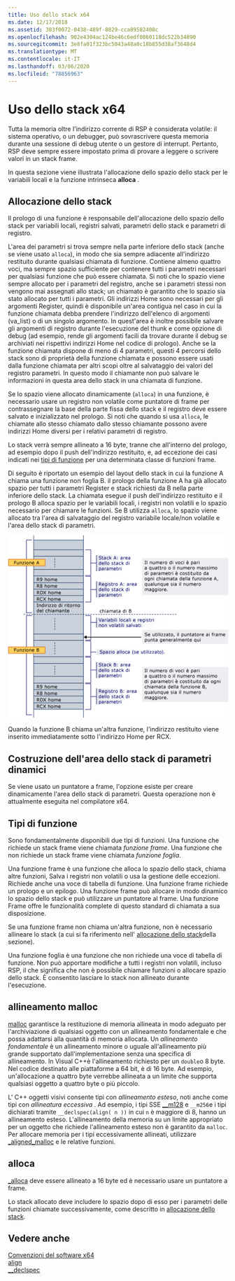 ```yaml
---
title: Uso dello stack x64
ms.date: 12/17/2018
ms.assetid: 383f0072-0438-489f-8829-cca89582408c
ms.openlocfilehash: 902e4304ac124be46c6edf0860118dc522b34890
ms.sourcegitcommit: 3e8fa01f323bc5043a48a0c18b855d38af3648d4
ms.translationtype: MT
ms.contentlocale: it-IT
ms.lasthandoff: 03/06/2020
ms.locfileid: "78856963"
---
```

# <a name="x64-stack-usage"></a>Uso dello stack x64

Tutta la memoria oltre l'indirizzo corrente di RSP è considerata volatile: il sistema operativo, o un debugger, può sovrascrivere questa memoria durante una sessione di debug utente o un gestore di interrupt. Pertanto, RSP deve sempre essere impostato prima di provare a leggere o scrivere valori in un stack frame.

In questa sezione viene illustrata l'allocazione dello spazio dello stack per le variabili locali e la funzione intrinseca **alloca** .

## <a name="stack-allocation"></a>Allocazione dello stack

Il prologo di una funzione è responsabile dell'allocazione dello spazio dello stack per variabili locali, registri salvati, parametri dello stack e parametri di registro.

L'area dei parametri si trova sempre nella parte inferiore dello stack (anche se viene usato `alloca`), in modo che sia sempre adiacente all'indirizzo restituito durante qualsiasi chiamata di funzione. Contiene almeno quattro voci, ma sempre spazio sufficiente per contenere tutti i parametri necessari per qualsiasi funzione che può essere chiamata. Si noti che lo spazio viene sempre allocato per i parametri del registro, anche se i parametri stessi non vengono mai assegnati allo stack; un chiamato è garantito che lo spazio sia stato allocato per tutti i parametri. Gli indirizzi Home sono necessari per gli argomenti Register, quindi è disponibile un'area contigua nel caso in cui la funzione chiamata debba prendere l'indirizzo dell'elenco di argomenti (va_list) o di un singolo argomento. In quest'area è inoltre possibile salvare gli argomenti di registro durante l'esecuzione del thunk e come opzione di debug (ad esempio, rende gli argomenti facili da trovare durante il debug se archiviati nei rispettivi indirizzi Home nel codice di prologo). Anche se la funzione chiamata dispone di meno di 4 parametri, questi 4 percorsi dello stack sono di proprietà della funzione chiamata e possono essere usati dalla funzione chiamata per altri scopi oltre al salvataggio dei valori del registro parametri.  In questo modo il chiamante non può salvare le informazioni in questa area dello stack in una chiamata di funzione.

Se lo spazio viene allocato dinamicamente (`alloca`) in una funzione, è necessario usare un registro non volatile come puntatore di frame per contrassegnare la base della parte fissa dello stack e il registro deve essere salvato e inizializzato nel prologo. Si noti che quando si usa `alloca`, le chiamate allo stesso chiamato dallo stesso chiamante possono avere indirizzi Home diversi per i relativi parametri di registro.

Lo stack verrà sempre allineato a 16 byte, tranne che all'interno del prologo, ad esempio dopo il push dell'indirizzo restituito, e, ad eccezione dei casi indicati nei [tipi di funzione](#function-types) per una determinata classe di funzioni frame.

Di seguito è riportato un esempio del layout dello stack in cui la funzione A chiama una funzione non foglia B. il prologo della funzione A ha già allocato spazio per tutti i parametri Register e stack richiesti da B nella parte inferiore dello stack. La chiamata esegue il push dell'indirizzo restituito e il prologo B alloca spazio per le variabili locali, i registri non volatili e lo spazio necessario per chiamare le funzioni. Se B utilizza `alloca`, lo spazio viene allocato tra l'area di salvataggio del registro variabile locale/non volatile e l'area dello stack di parametri.

![Esempio di conversione AMD](../build/media/vcamd_conv_ex_5.png "Esempio di conversione AMD")

Quando la funzione B chiama un'altra funzione, l'indirizzo restituito viene inserito immediatamente sotto l'indirizzo Home per RCX.

## <a name="dynamic-parameter-stack-area-construction"></a>Costruzione dell'area dello stack di parametri dinamici

Se viene usato un puntatore a frame, l'opzione esiste per creare dinamicamente l'area dello stack di parametri. Questa operazione non è attualmente eseguita nel compilatore x64.

## <a name="function-types"></a>Tipi di funzione

Sono fondamentalmente disponibili due tipi di funzioni. Una funzione che richiede un stack frame viene chiamata *funzione frame*. Una funzione che non richiede un stack frame viene chiamata *funzione foglia*.

Una funzione frame è una funzione che alloca lo spazio dello stack, chiama altre funzioni, Salva i registri non volatili o usa la gestione delle eccezioni. Richiede anche una voce di tabella di funzione. Una funzione frame richiede un prologo e un epilogo. Una funzione frame può allocare in modo dinamico lo spazio dello stack e può utilizzare un puntatore al frame. Una funzione Frame offre le funzionalità complete di questo standard di chiamata a sua disposizione.

Se una funzione frame non chiama un'altra funzione, non è necessario allineare lo stack (a cui si fa riferimento nell' [allocazione dello stack](#stack-allocation)della sezione).

Una funzione foglia è una funzione che non richiede una voce di tabella di funzione. Non può apportare modifiche a tutti i registri non volatili, incluso RSP, il che significa che non è possibile chiamare funzioni o allocare spazio dello stack. È consentito lasciare lo stack non allineato durante l'esecuzione.

## <a name="malloc-alignment"></a>allineamento malloc

[malloc](../c-runtime-library/reference/malloc.md) garantisce la restituzione di memoria allineata in modo adeguato per l'archiviazione di qualsiasi oggetto con un allineamento fondamentale e che possa adattarsi alla quantità di memoria allocata. Un *allineamento fondamentale* è un allineamento minore o uguale all'allineamento più grande supportato dall'implementazione senza una specifica di allineamento. In Visual C++è l'allineamento richiesto per un `double`o 8 byte. Nel codice destinato alle piattaforme a 64 bit, è di 16 byte. Ad esempio, un'allocazione a quattro byte verrebbe allineata a un limite che supporta qualsiasi oggetto a quattro byte o più piccolo.

L' C++ oggetti visivi consente tipi con *allineamento esteso*, noti anche come tipi con *allineatura eccessiva* . Ad esempio, i tipi SSE [__m128](../cpp/m128.md) e `__m256`e i tipi dichiarati tramite `__declspec(align( n ))` in cui `n` è maggiore di 8, hanno un allineamento esteso. L'allineamento della memoria su un limite appropriato per un oggetto che richiede l'allineamento esteso non è garantito da `malloc`. Per allocare memoria per i tipi eccessivamente allineati, utilizzare [_aligned_malloc](../c-runtime-library/reference/aligned-malloc.md) e le relative funzioni.

## <a name="alloca"></a>alloca

[_alloca](../c-runtime-library/reference/alloca.md) deve essere allineato a 16 byte ed è necessario usare un puntatore a frame.

Lo stack allocato deve includere lo spazio dopo di esso per i parametri delle funzioni chiamate successivamente, come descritto in [allocazione dello stack](#stack-allocation).

## <a name="see-also"></a>Vedere anche

[Convenzioni del software x64](../build/x64-software-conventions.md)<br/>
[align](../cpp/align-cpp.md)<br/>
[__declspec](../cpp/declspec.md)
